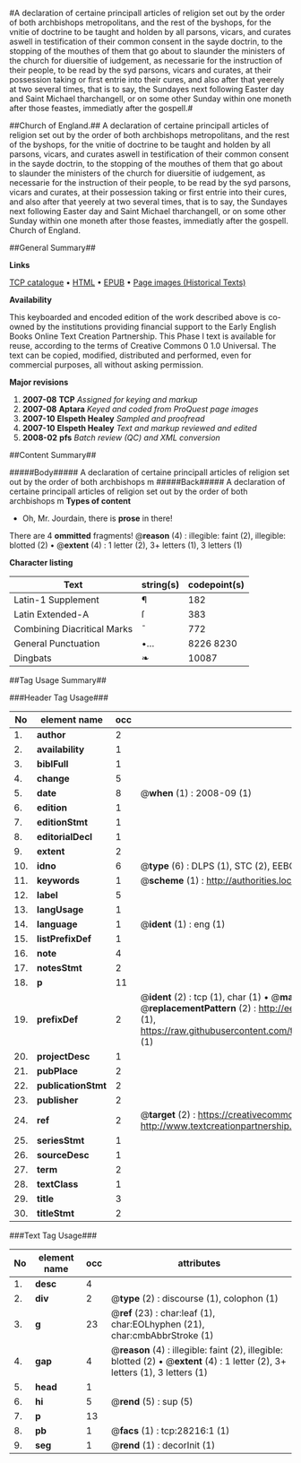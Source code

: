 #A declaration of certaine principall articles of religion set out by the order of both archbishops metropolitans, and the rest of the byshops, for the vnitie of doctrine to be taught and holden by all parsons, vicars, and curates aswell in testification of their common consent in the sayde doctrin, to the stopping of the mouthes of them that go about to slaunder the ministers of the church for diuersitie of iudgement, as necessarie for the instruction of their people, to be read by the syd parsons, vicars and curates, at their possession taking or first entrie into their cures, and also after that yeerely at two several times, that is to say, the Sundayes next following Easter day and Saint Michael tharchangell, or on some other Sunday within one moneth after those feastes, immediatly after the gospell.#

##Church of England.##
A declaration of certaine principall articles of religion set out by the order of both archbishops metropolitans, and the rest of the byshops, for the vnitie of doctrine to be taught and holden by all parsons, vicars, and curates aswell in testification of their common consent in the sayde doctrin, to the stopping of the mouthes of them that go about to slaunder the ministers of the church for diuersitie of iudgement, as necessarie for the instruction of their people, to be read by the syd parsons, vicars and curates, at their possession taking or first entrie into their cures, and also after that yeerely at two several times, that is to say, the Sundayes next following Easter day and Saint Michael tharchangell, or on some other Sunday within one moneth after those feastes, immediatly after the gospell.
Church of England.

##General Summary##

**Links**

[TCP catalogue](http://www.ota.ox.ac.uk/tcp/)  • 
[HTML](http://tei.it.ox.ac.uk/tcp/Texts-HTML/free/A00/A00044.html)  • 
[EPUB](http://tei.it.ox.ac.uk/tcp/Texts-EPUB/free/A00/A00044.epub) • 
[Page images (Historical Texts)](https://data.historicaltexts.jisc.ac.uk/view?pubId=eebo-33143080e&pageId=eebo-33143080e-28216-1)

**Availability**

This keyboarded and encoded edition of the
	       work described above is co-owned by the institutions
	       providing financial support to the Early English Books
	       Online Text Creation Partnership. This Phase I text is
	       available for reuse, according to the terms of Creative
	       Commons 0 1.0 Universal. The text can be copied,
	       modified, distributed and performed, even for
	       commercial purposes, all without asking permission.

**Major revisions**

1. __2007-08__ __TCP__ *Assigned for keying and markup*
1. __2007-08__ __Aptara__ *Keyed and coded from ProQuest page images*
1. __2007-10__ __Elspeth Healey__ *Sampled and proofread*
1. __2007-10__ __Elspeth Healey__ *Text and markup reviewed and edited*
1. __2008-02__ __pfs__ *Batch review (QC) and XML conversion*

##Content Summary##

#####Body#####
A declaration of certaine principall articles of religion set out by the order of both archbishops m
#####Back#####
A declaration of certaine principall articles of religion set out by the order of both archbishops m
**Types of content**

  * Oh, Mr. Jourdain, there is **prose** in there!

There are 4 **ommitted** fragments! 
 @__reason__ (4) : illegible: faint (2), illegible: blotted (2)  •  @__extent__ (4) : 1 letter (2), 3+ letters (1), 3 letters (1)

**Character listing**


|Text|string(s)|codepoint(s)|
|---|---|---|
|Latin-1 Supplement|¶|182|
|Latin Extended-A|ſ|383|
|Combining             Diacritical Marks|̄|772|
|General Punctuation|•…|8226 8230|
|Dingbats|❧|10087|

##Tag Usage Summary##

###Header Tag Usage###

|No|element name|occ|attributes|
|---|---|---|---|
|1.|__author__|2||
|2.|__availability__|1||
|3.|__biblFull__|1||
|4.|__change__|5||
|5.|__date__|8| @__when__ (1) : 2008-09 (1)|
|6.|__edition__|1||
|7.|__editionStmt__|1||
|8.|__editorialDecl__|1||
|9.|__extent__|2||
|10.|__idno__|6| @__type__ (6) : DLPS (1), STC (2), EEBO-CITATION (1), OCLC (1), VID (1)|
|11.|__keywords__|1| @__scheme__ (1) : http://authorities.loc.gov/ (1)|
|12.|__label__|5||
|13.|__langUsage__|1||
|14.|__language__|1| @__ident__ (1) : eng (1)|
|15.|__listPrefixDef__|1||
|16.|__note__|4||
|17.|__notesStmt__|2||
|18.|__p__|11||
|19.|__prefixDef__|2| @__ident__ (2) : tcp (1), char (1)  •  @__matchPattern__ (2) : ([0-9\-]+):([0-9IVX]+) (1), (.+) (1)  •  @__replacementPattern__ (2) : http://eebo.chadwyck.com/downloadtiff?vid=$1&page=$2 (1), https://raw.githubusercontent.com/textcreationpartnership/Texts/master/tcpchars.xml#$1 (1)|
|20.|__projectDesc__|1||
|21.|__pubPlace__|2||
|22.|__publicationStmt__|2||
|23.|__publisher__|2||
|24.|__ref__|2| @__target__ (2) : https://creativecommons.org/publicdomain/zero/1.0/ (1), http://www.textcreationpartnership.org/docs/. (1)|
|25.|__seriesStmt__|1||
|26.|__sourceDesc__|1||
|27.|__term__|2||
|28.|__textClass__|1||
|29.|__title__|3||
|30.|__titleStmt__|2||


###Text Tag Usage###

|No|element name|occ|attributes|
|---|---|---|---|
|1.|__desc__|4||
|2.|__div__|2| @__type__ (2) : discourse (1), colophon (1)|
|3.|__g__|23| @__ref__ (23) : char:leaf (1), char:EOLhyphen (21), char:cmbAbbrStroke (1)|
|4.|__gap__|4| @__reason__ (4) : illegible: faint (2), illegible: blotted (2)  •  @__extent__ (4) : 1 letter (2), 3+ letters (1), 3 letters (1)|
|5.|__head__|1||
|6.|__hi__|5| @__rend__ (5) : sup (5)|
|7.|__p__|13||
|8.|__pb__|1| @__facs__ (1) : tcp:28216:1 (1)|
|9.|__seg__|1| @__rend__ (1) : decorInit (1)|
